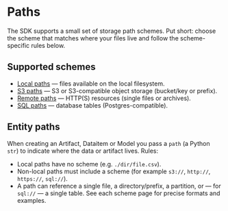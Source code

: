# Paths

The SDK supports a small set of storage path schemes. Put short: choose the scheme that matches where your files live and follow the scheme-specific rules below.

## Supported schemes

- [Local paths](local.md) — files available on the local filesystem.
- [S3 paths](s3.md) — S3 or S3-compatible object storage (bucket/key or prefix).
- [Remote paths](remote.md) — HTTP(S) resources (single files or archives).
- [SQL paths](sql.md) — database tables (Postgres-compatible).

## Entity paths

When creating an Artifact, Dataitem or Model you pass a `path` (a Python `str`) to indicate where the data or artifact lives. Rules:

- Local paths have no scheme (e.g. `./dir/file.csv`).
- Non-local paths must include a scheme (for example `s3://`, `http://`, `https://`, `sql://`).
- A path can reference a single file, a directory/prefix, a partition, or — for `sql://` — a single table. See each scheme page for precise formats and examples.

